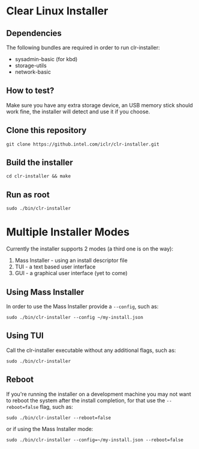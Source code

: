 # Clear Linux Installer

## Dependencies
The following bundles are required in order to run clr-installer:

+ sysadmin-basic (for kbd)
+ storage-utils
+ network-basic

## How to test?
Make sure you have any extra storage device, an USB memory stick should work fine, the installer will detect and use it if you choose.

## Clone this repository

```
git clone https://github.intel.com/iclr/clr-installer.git
```

## Build the installer

```
cd clr-installer && make
```

## Run as root

```
sudo ./bin/clr-installer
```

# Multiple Installer Modes
Currently the installer supports 2 modes (a third one is on the way):
1. Mass Installer - using an install descriptor file
2. TUI - a text based user interface
3. GUI - a graphical user interface (yet to come)

## Using Mass Installer
In order to use the Mass Installer provide a ```--config```, such as:

```
sudo ./bin/clr-installer --config ~/my-install.json
```

## Using TUI
Call the clr-installer executable without any additional flags, such as:

```
sudo ./bin/clr-installer
```

## Reboot
If you're running the installer on a development machine you may not want to reboot the system after the install completion, for that use the ```--reboot=false``` flag, such as:

```
sudo ./bin/clr-installer --reboot=false
```

or if using the Mass Installer mode:

```
sudo ./bin/clr-installer --config=~/my-install.json --reboot=false
```